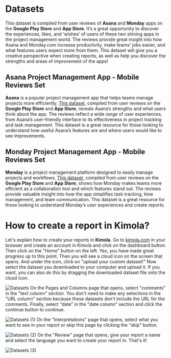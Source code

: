 # Datasets
This dataset is compiled from user reviews of **Asana** and **Monday** apps on the **Google Play Store** and **App Store**. It’s a great opportunity to discover the experiences, likes, and ‘wishes’ of users of these two shining apps in the project management world. The reviews provide great insight into how Asana and Monday.com increase productivity, make teams’ jobs easier, and what features users expect more from them. This dataset will give you a creative perspective when creating reports, as well as help you discover the strengths and areas of improvement of the apps!
## Asana Project Management App - Mobile Reviews Set
**Asana** is a popular project management app that helps teams manage projects more efficiently. [This dataset](https://github.com/Kimola/nlp-datasets/blob/main/getting-started/Asana%20(Project%20Management%20App)%20-%20Mobile%20Reviews.csv), compiled from user reviews on the **Google Play Store** and **App Store**, reveals Asana’s strengths and what users think about the app. The reviews reflect a wide range of user experiences, from Asana’s user-friendly interface to its effectiveness in project tracking and task management. This dataset is a great resource for those looking to understand how useful Asana’s features are and where users would like to see improvements.
## Monday Project Management App - Mobile Reviews Set
**Monday** is a project management platform designed to easily manage projects and workflows. [This dataset](https://github.com/Kimola/nlp-datasets/blob/main/getting-started/Monday%20(Project%20Management%20App)%20-%20Mobile%20Reviews.csv), compiled from user reviews on the **Google Play Store** and **App Store**, shows how Monday makes teams more efficient as a collaboration tool and which features stand out. The reviews provide valuable insight into how the app simplifies task tracking, time management, and team communication. This dataset is a great resource for those looking to understand Monday’s user experiences and create reports.
# How to create a report in Kimola?
Let's explain how to create your reports in **Kimola**. Go to [kimola.com](https://kimola.com/) in your browser and create an account in Kimola and click on the dashboard button. Then click on the "Home" button on the left. Yes, you have made great progress up to this point. Then you will see a cloud icon on the screen that opens. And under the icon, click on "upload your custom dataset!" Now select the dataset you downloaded to your computer and upload it. If you want, you can also do this by dragging the downloaded dataset file onto the cloud icon.

![Datasets](https://github.com/user-attachments/assets/d2e81ac7-d08b-470f-af57-cff52df63404)
On the Pages and Columns page that opens, select "comments" in the "text column" section. You don't need to make any selections in the "URL column" section because these datasets don't include the URL for the comments. Finally, select "date" in the "date column" section and click the continue button to continue.

![Datasets (1)](https://github.com/user-attachments/assets/2210a4f0-2758-4987-87c1-3a05b9f2a914)
On the "Interpretations" page that opens, select what you want to see in your report or skip this page by clicking the "skip" button.

![Datasets (2)](https://github.com/user-attachments/assets/a2d531f6-01e4-48e7-8d76-500b78b3bffa)
On the "Review" page that opens, give your report a name and select the language you want to create your report in. That's it!

![Datasets (3)](https://github.com/user-attachments/assets/7df1a815-f002-4c47-bbd1-9f307db132d2)
